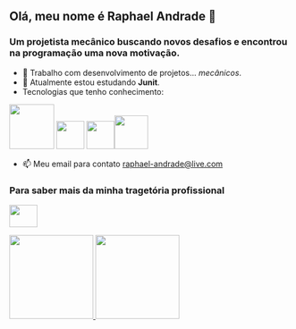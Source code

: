 ## Olá, meu nome é Raphael Andrade 👋
### Um projetista mecânico buscando novos desafios e encontrou na programação uma nova motivação.

- 🔭 Trabalho com desenvolvimento de projetos... *mecânicos*.
- 🌱 Atualmente estou estudando **Junit**.
- Tecnologias que tenho conhecimento:

<img src="https://cdn.jsdelivr.net/gh/devicons/devicon/icons/java/java-original-wordmark.svg"  width="80" height="80"/> <img src="https://cdn.jsdelivr.net/gh/devicons/devicon/icons/spring/spring-original.svg" width="50" height="50" /> <img src="https://cdn.jsdelivr.net/gh/devicons/devicon/icons/postgresql/postgresql-original.svg" width="50" height="50" /><img src="https://cdn.jsdelivr.net/gh/devicons/devicon/icons/mongodb/mongodb-original-wordmark.svg" width="60" height="60" />
          

- 📫 Meu email para contato <raphael-andrade@live.com>

### Para saber mais da minha tragetória profissional
<a href="https://www.linkedin.com/in/raphael-andrade-b75b34107/" target="_blank"><img src="https://cdn.jsdelivr.net/gh/devicons/devicon/icons/linkedin/linkedin-original.svg" width="50" height="40" target="_blank"></a>

<div>
<a href="https://github.com/raphael-andrade">
<img height="150em" src="https://github-readme-stats.vercel.app/api/top-langs/?username=raphael-andrade&layout=compact&langs_count=7&theme=dracula"/>
<img height="150em" src="https://github-readme-stats.vercel.app/api?username=raphael-andrade&show_icons=true&theme=dracula&include_all_commits=true&count_private=true"/>
</div>
<!--


Here are some ideas to get you started:



- 👯 I’m looking to collaborate on ...
- 🤔 I’m looking for help with ...

-  
- 😄 Pronouns: ...
- ⚡ Fun fact: ...
-->
